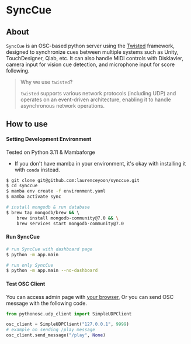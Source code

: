 # SyncCue

## About

`SyncCue` is an OSC-based python server using the [Twisted](https://twisted.org/) framework, designed to synchronize cues between multiple systems such as Unity, TouchDesigner, Qlab, etc. 
It can also handle MIDI controls with Disklavier, camera input for vision cue detection, and microphone input for score following.

> Why we use `twisted`?
>
> `twisted` supports various network protocols (including UDP) and operates on an event-driven architecture, enabling it to handle asynchronous network operations.

## How to use

#### Setting Development Environment
Tested on Python 3.11 & Mambaforge

- If you don't have mamba in your environment, it's okay with installing it with `conda` instead.

```bash
$ git clone git@github.com:laurenceyoon/synccue.git
$ cd synccue
$ mamba env create -f environment.yaml
$ mamba activate sync

# install mongodb & run database
$ brew tap mongodb/brew && \ 
    brew install mongodb-community@7.0 && \
    brew services start mongodb-community@7.0
```

#### Run SyncCue

```bash
# run SyncCue with dashboard page
$ python -m app.main

# run only SyncCue
$ python -m app.main --no-dashboard
```

#### Test OSC Client

You can access admin page with [your browser](http://localhost:8501),
Or you can send OSC message with the following code.

```python
from pythonosc.udp_client import SimpleUDPClient

osc_client = SimpleUDPClient("127.0.0.1", 9999)
# example on sending /play message
osc_client.send_message("/play", None)
```
